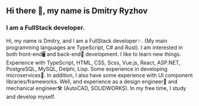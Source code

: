 ## Hi there 👋, my name is Dmitry Ryzhov
### I am a FullStack developer.
Hi, my name is Dmitry, and I am a FullStack developer✨. (My main programming languages ​​are TypeScript, C# and Rust). I am interested in both front-end🖥 and back-end💽 development. I like to learn new things. Experience with TypeScript, HTML, CSS, Scss, Vue.js, React, ASP.NET, PostgreSQL, MySQL, Delphi, Lisp. Some experience in developing microservices🔬. In addition, I also have some experience with UI component libraries/frameworks. Well, and experience as a design engineer📐 and mechanical engineer🛠 (AutoCAD, SOLIDWORKS). In my free time, I study and develop myself.


<!--
**Demetrius81/Demetrius81** is a ✨ _special_ ✨ repository because its `README.md` (this file) appears on your GitHub profile.

Here are some ideas to get you started:

- 🔭 I’m currently working on ...
- 🌱 I’m currently learning ...
- 👯 I’m looking to collaborate on ...
- 🤔 I’m looking for help with ...
- 💬 Ask me about ...
- 📫 How to reach me: ...
- 😄 Pronouns: ...
- ⚡ Fun fact: ...
-->

